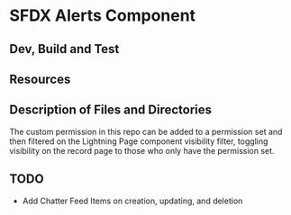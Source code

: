 # SFDX  Alerts Component

## Dev, Build and Test


## Resources


## Description of Files and Directories
The custom permission in this repo can be added to a permission set and then filtered on the Lightning Page component visibility filter, toggling visibility on the record page to those who only have the permission set.

## TODO
* Add Chatter Feed Items on creation, updating, and deletion
